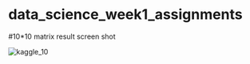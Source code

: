 # data_science_week1_assignments
#10*10 matrix result screen shot

![kaggle_10](https://user-images.githubusercontent.com/60386232/78903005-dcf71300-7a7a-11ea-9449-9553328cab72.jpg)
